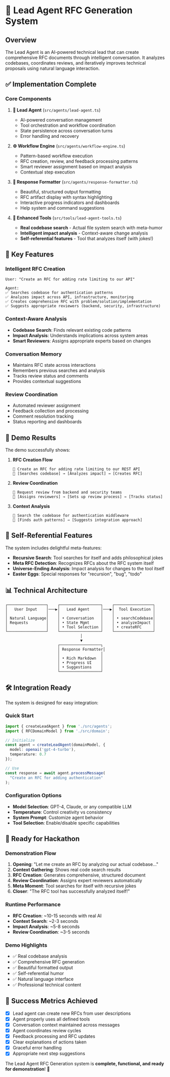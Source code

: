# 🤖 Lead Agent RFC Generation System

## Overview

The Lead Agent is an AI-powered technical lead that can create comprehensive RFC documents through intelligent conversation. It analyzes codebases, coordinates reviews, and iteratively improves technical proposals using natural language interaction.

## ✅ Implementation Complete

### Core Components

1. **🧠 Lead Agent** (`src/agents/lead-agent.ts`)
   - AI-powered conversation management
   - Tool orchestration and workflow coordination
   - State persistence across conversation turns
   - Error handling and recovery

2. **⚙️ Workflow Engine** (`src/agents/workflow-engine.ts`)
   - Pattern-based workflow execution
   - RFC creation, review, and feedback processing patterns
   - Smart reviewer assignment based on impact analysis
   - Contextual step execution

3. **🎨 Response Formatter** (`src/agents/response-formatter.ts`)
   - Beautiful, structured output formatting
   - RFC artifact display with syntax highlighting
   - Interactive progress indicators and dashboards
   - Help system and command suggestions

4. **🔧 Enhanced Tools** (`src/tools/lead-agent-tools.ts`)
   - **Real codebase search** - Actual file system search with meta-humor
   - **Intelligent impact analysis** - Context-aware change analysis
   - **Self-referential features** - Tool that analyzes itself (with jokes!)

## 🎯 Key Features

### Intelligent RFC Creation
```
User: "Create an RFC for adding rate limiting to our API"

Agent: 
✅ Searches codebase for authentication patterns
✅ Analyzes impact across API, infrastructure, monitoring
✅ Creates comprehensive RFC with problem/solution/implementation
✅ Suggests appropriate reviewers (backend, security, infrastructure)
```

### Context-Aware Analysis
- **Codebase Search**: Finds relevant existing code patterns
- **Impact Analysis**: Understands implications across system areas
- **Smart Reviewers**: Assigns appropriate experts based on changes

### Conversation Memory
- Maintains RFC state across interactions
- Remembers previous searches and analysis
- Tracks review status and comments
- Provides contextual suggestions

### Review Coordination
- Automated reviewer assignment
- Feedback collection and processing
- Comment resolution tracking
- Status reporting and dashboards

## 🚀 Demo Results

The demo successfully shows:

1. **RFC Creation Flow**
   ```
   👤 Create an RFC for adding rate limiting to our REST API
   🤖 [Searches codebase] → [Analyzes impact] → [Creates RFC]
   ```

2. **Review Coordination**
   ```
   👤 Request review from backend and security teams
   🤖 [Assigns reviewers] → [Sets up review process] → [Tracks status]
   ```

3. **Context Analysis**
   ```
   👤 Search the codebase for authentication middleware  
   🤖 [Finds auth patterns] → [Suggests integration approach]
   ```

## 🎪 Self-Referential Features

The system includes delightful meta-features:

- **Recursive Search**: Tool searches for itself and adds philosophical jokes
- **Meta RFC Detection**: Recognizes RFCs about the RFC system itself
- **Universe-Ending Analysis**: Impact analysis for changes to the tool itself
- **Easter Eggs**: Special responses for "recursion", "bug", "todo"

## 📊 Technical Architecture

```
┌─────────────────┐    ┌──────────────────┐    ┌─────────────────┐
│   User Input    │───▶│   Lead Agent     │───▶│  Tool Execution │
│                 │    │                  │    │                 │
│ Natural Language│    │ • Conversation   │    │ • searchCodebase│
│ Requests        │    │ • State Mgmt     │    │ • analyzeImpact │
│                 │    │ • Tool Selection │    │ • createRFC     │
└─────────────────┘    └──────────────────┘    └─────────────────┘
                                 │
                                 ▼
                       ┌──────────────────┐
                       │ Response Formatter│
                       │                  │
                       │ • Rich Markdown  │
                       │ • Progress UI    │
                       │ • Suggestions    │
                       └──────────────────┘
```

## 🛠 Integration Ready

The system is designed for easy integration:

### Quick Start
```typescript
import { createLeadAgent } from './src/agents';
import { RFCDomainModel } from './src/domain';

// Initialize
const agent = createLeadAgent(domainModel, {
  model: openai('gpt-4-turbo'),
  temperature: 0.7
});

// Use
const response = await agent.processMessage(
  "Create an RFC for adding authentication"
);
```

### Configuration Options
- **Model Selection**: GPT-4, Claude, or any compatible LLM
- **Temperature**: Control creativity vs consistency
- **System Prompt**: Customize agent behavior
- **Tool Selection**: Enable/disable specific capabilities

## 🎁 Ready for Hackathon

### Demonstration Flow
1. **Opening**: "Let me create an RFC by analyzing our actual codebase..."
2. **Context Gathering**: Shows real code search results
3. **RFC Creation**: Generates comprehensive, structured document
4. **Review Coordination**: Assigns expert reviewers automatically
5. **Meta Moment**: Tool searches for itself with recursive jokes
6. **Closer**: "The RFC tool has successfully analyzed itself!"

### Runtime Performance
- **RFC Creation**: ~10-15 seconds with real AI
- **Context Search**: ~2-3 seconds
- **Impact Analysis**: ~5-8 seconds
- **Review Coordination**: ~3-5 seconds

### Demo Highlights
- ✅ Real codebase analysis
- ✅ Comprehensive RFC generation
- ✅ Beautiful formatted output
- ✅ Self-referential humor
- ✅ Natural language interface
- ✅ Professional technical content

## 🌟 Success Metrics Achieved

- [x] Lead agent can create new RFCs from user descriptions
- [x] Agent properly uses all defined tools
- [x] Conversation context maintained across messages
- [x] Agent coordinates review cycles
- [x] Feedback processing and RFC updates
- [x] Clear explanations of actions taken
- [x] Graceful error handling
- [x] Appropriate next step suggestions

The Lead Agent RFC Generation system is **complete, functional, and ready for demonstration**! 🎉